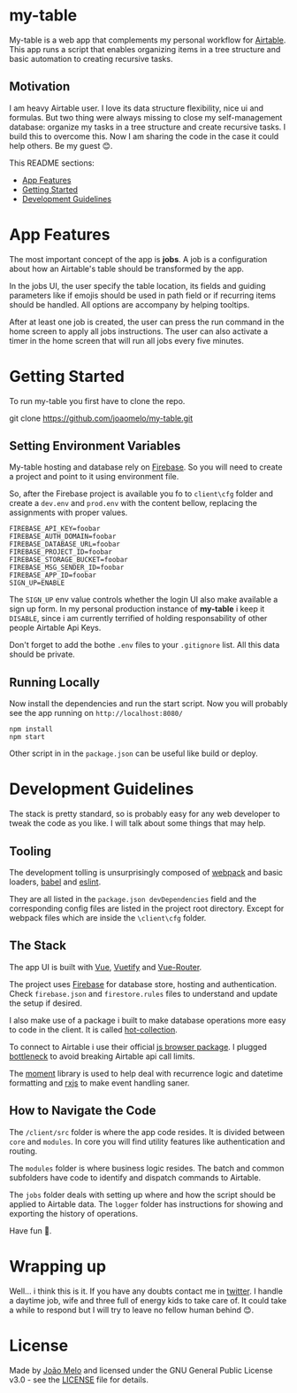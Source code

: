 # my-table

My-table is a web app that complements my personal workflow for [Airtable](https://www.airtable.com). This app runs a script that enables organizing items in a tree structure and basic automation to creating recursive tasks.

## Motivation

I am heavy Airtable user. I love its data structure flexibility, nice ui and formulas. But two thing were always missing to close my self-management database: organize my tasks in a tree structure and create recursive tasks. I build this to overcome this. Now I am sharing the code in the case it could help others. Be my guest 😊. 

This README sections:

- [App Features](#app-features)
- [Getting Started](#getting-started)
- [Development Guidelines](#development-guidelines)

# App Features

The most important concept of the app is **jobs**. A job is a configuration about how an Airtable's table should be transformed by the app.

In the jobs UI, the user specify the table location, its fields and guiding parameters like if emojis should be used in path field or if recurring items should be handled. All options are accompany by helping tooltips.

After at least one job is created, the user can press the run command in the home screen to apply all jobs instructions. The user can also activate a timer in the home screen that will run all jobs every five minutes.

# Getting Started

To run my-table you first have to clone the repo.

  git clone https://github.com/joaomelo/my-table.git

## Setting Environment Variables

My-table hosting and database rely on [Firebase](https://firebase.google.com/). So you will need to create a project and point to it using environment file.

So, after the Firebase project is available you fo to `client\cfg` folder and create a `dev.env` and `prod.env` with the content bellow, replacing the assignments with proper values.

    FIREBASE_API_KEY=foobar
    FIREBASE_AUTH_DOMAIN=foobar
    FIREBASE_DATABASE_URL=foobar
    FIREBASE_PROJECT_ID=foobar
    FIREBASE_STORAGE_BUCKET=foobar
    FIREBASE_MSG_SENDER_ID=foobar
    FIREBASE_APP_ID=foobar
    SIGN_UP=ENABLE

The `SIGN_UP` env value controls whether the login UI also make available a sign up form. In my personal production instance of **my-table** i keep it `DISABLE`, since i am currently terrified of holding responsability of other people Airtable Api Keys.

Don't forget to add the bothe `.env` files to your `.gitignore` list. All this data should be private.

## Running Locally 

Now install the dependencies and run the start script. Now you will probably see the app running on `http://localhost:8080/`

    npm install
    npm start

Other script in in the `package.json` can be useful like build or deploy.

# Development Guidelines

The stack is pretty standard, so is probably easy for any web developer to tweak the code as you like. I will talk about some things that may help.

## Tooling

The development tolling is unsurprisingly composed of [webpack](https://webpack.js.org/) and basic loaders, [babel](https://babeljs.io/) and [eslint](https://eslint.org/). 

They are all listed in the `package.json devDependencies` field and the corresponding config files are listed in the project root directory. Except for webpack files which are inside the `\client\cfg` folder.

## The Stack

The app UI is built with [Vue](https://vuejs.org/), [Vuetify](https://vuetifyjs.com/) and [Vue-Router](https://router.vuejs.org/).

The project uses [Firebase](https://firebase.google.com/) for database store, hosting and authentication. Check `firebase.json` and `firestore.rules` files to understand and update the setup if desired.

I also make use of a package i built to make database operations more easy to code in the client. It is called [hot-collection](https://www.npmjs.com/package/@joaomelo/hot-collection).

To connect to Airtable i use their official [js browser package](https://github.com/Airtable/airtable.js). I plugged [bottleneck](https://www.npmjs.com/package/bottleneck) to avoid breaking Airtable api call limits.

The [moment](https://www.npmjs.com/package/moment) library is used to help deal with recurrence logic and datetime formatting and [rxjs](https://www.npmjs.com/package/rxjs) to make event handling saner.

## How to Navigate the Code

The `/client/src` folder is where the app code resides. It is divided between `core` and `modules`. In core you will find utility features like authentication and routing.

The `modules` folder is where business logic resides. The batch and common subfolders have code to identify and dispatch commands to Airtable.

The `jobs` folder deals with setting up where and how the script should be applied to Airtable data. The `logger` folder has instructions for showing and exporting the history of operations. 

Have fun 🎉.

# Wrapping up

Well... i think this is it. If you have any doubts contact me in [twitter](https://twitter.com/joaomeloplus). I handle a daytime job, wife and three full of energy kids to take care of. It could take a while to respond but I will try to leave no fellow human behind 😊.

# License

Made by [João Melo](https://twitter.com/joaomeloplus) and licensed under the GNU General Public License v3.0 - see the [LICENSE](LICENSE) file for details.
